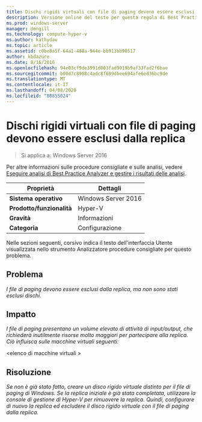 ```yaml
---
title: Dischi rigidi virtuali con file di paging devono essere esclusi dalla replica
description: Versione online del testo per questa regola di Best Practices Analyzer.
ms.prod: windows-server
manager: dongill
ms.technology: compute-hyper-v
ms.author: kathydav
ms.topic: article
ms.assetid: c0be8a5f-64a1-488a-944e-bb913bb90517
author: kbdazure
ms.date: 8/16/2016
ms.openlocfilehash: 94e03cf9de3991d003fad9019b9af33fad2f6bae
ms.sourcegitcommit: b00d7c8968c4adc8f699dbee694afe6ed36bc9de
ms.translationtype: MT
ms.contentlocale: it-IT
ms.lasthandoff: 04/08/2020
ms.locfileid: "80855024"
---
```

# <a name="virtual-hard-disks-with-paging-files-should-be-excluded-from-replication"></a>Dischi rigidi virtuali con file di paging devono essere esclusi dalla replica

>Si applica a: Windows Server 2016

Per altre informazioni sulle procedure consigliate e sulle analisi, vedere [Eseguire analisi di Best Practice Analyzer e gestire i risultati delle analisi](https://go.microsoft.com/fwlink/p/?LinkID=223177).  
  
|Proprietà|Dettagli|  
|-|-|  
|**Sistema operativo**|Windows Server 2016|  
|**Prodotto/funzionalità**|Hyper-V|  
|**Gravità**|Informazioni|  
|**Categoria**|Configurazione|  
  
Nelle sezioni seguenti, corsivo indica il testo dell'interfaccia Utente visualizzata nello strumento Analizzatore procedure consigliate per questo problema.  
  
## <a name="issue"></a>Problema  
*I file di paging devono essere esclusi dalla replica, ma non sono stati esclusi dischi.*  
  
## <a name="impact"></a>Impatto  
*I file di paging presentano un volume elevato di attività di input/output, che richiederà inutilmente risorse molto maggiori per partecipare alla replica. Ciò influisca sulle macchine virtuali seguenti:*  
  
\<elenco di macchine virtuali >  
  
## <a name="resolution"></a>Risoluzione  
*Se non è già stato fatto, creare un disco rigido virtuale distinto per il file di paging di Windows. Se la replica iniziale è già stata completata, utilizzare la console di gestione di Hyper-V per rimuovere la replica. Quindi, configurare di nuovo la replica ed escludere il disco rigido virtuale con il file di paging dalla replica.*  
  


